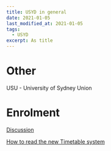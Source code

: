 ```yaml
---
title: USYD in general
date: 2021-01-05
last_modified_at: 2021-01-05
tags:
  - USYD
excerpt: As title
---
```


# Other

USU - University of Sydney Union

# Enrolment

[Discussion](https://canvas.sydney.edu.au/courses/2806/discussion_topics)

[How to read the new Timetable system](https://www.sydney.edu.au/students/timetables.html)